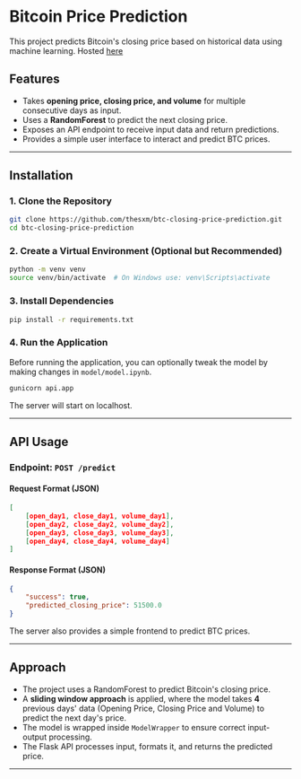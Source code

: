 # Bitcoin Price Prediction

This project predicts Bitcoin's closing price based on historical data using machine learning.
Hosted [here](https://btc-closing-price-prediction.onrender.com/)

## Features
- Takes **opening price, closing price, and volume** for multiple consecutive days as input.
- Uses a **RandomForest** to predict the next closing price.
- Exposes an API endpoint to receive input data and return predictions.
- Provides a simple user interface to interact and predict BTC prices.

---

## Installation

### 1. Clone the Repository
```sh
git clone https://github.com/thesxm/btc-closing-price-prediction.git
cd btc-closing-price-prediction
```

### 2. Create a Virtual Environment (Optional but Recommended)
```sh
python -m venv venv
source venv/bin/activate  # On Windows use: venv\Scripts\activate
```

### 3. Install Dependencies
```sh
pip install -r requirements.txt
```

### 4. Run the Application
Before running the application, you can optionally tweak the model by making changes in `model/model.ipynb`.

```sh
gunicorn api.app
```

The server will start on localhost.

---

## API Usage

### **Endpoint:** `POST /predict`
#### **Request Format (JSON)**
```json
[
    [open_day1, close_day1, volume_day1],
    [open_day2, close_day2, volume_day2],
    [open_day3, close_day3, volume_day3],
    [open_day4, close_day4, volume_day4]
]
```

#### **Response Format (JSON)**
```json
{
    "success": true,
    "predicted_closing_price": 51500.0
}
```

The server also provides a simple frontend to predict BTC prices.

---

## Approach
- The project uses a RandomForest to predict Bitcoin's closing price.
- A **sliding window approach** is applied, where the model takes **4** previous days' data (Opening Price, Closing Price and Volume) to predict the next day's price.
- The model is wrapped inside `ModelWrapper` to ensure correct input-output processing.
- The Flask API processes input, formats it, and returns the predicted price.

---
